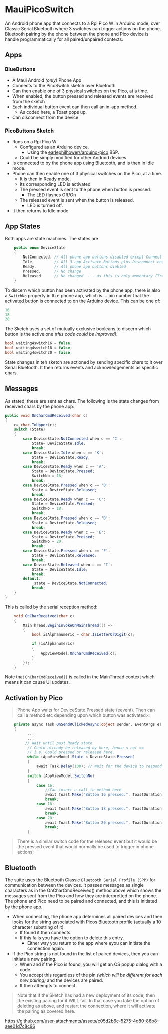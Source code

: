 # MauiPicoSwitch

An Android phone app that connects to a Rpi Pico W in Arduino mode, over Classic Serial Bluetooth where 3 switches can trigger actions on the phone.  Bluetooth pairing by the phone between the phone and Pico device is handle programmatically for all paired/unpaired contexts.

## Apps

### BlueButtons
  - A Maui Android _(only)_ Phone App
  - Connects to the PicoSwitch sketch over Bluetooth
  - Can then enable one of 3 physical switches on the Pico, at a time.
  - When enabled, the button pressed and released events are received from the sketch
  - Each individual button event can then call an in-app method.
    - As coded here, a Toast pops up.
   - Can disconnect from the device
### PicoButtons Sketch
  - Runs on a Rpi Pico W
    - Configured as an Arduino device.
      - Using the [earlephilhower//arduino-pico](https://github.com/earlephilhower/arduino-pico) BSP.
    - Could be simply modified for other Android devices
  - Is connected to by the phone app using Bluetooth, and is then in Idle mode.
  - Phone can then enable one of 3 physical switches on the Pico, at a time.
    - It is then in Ready mode.
    - Its corresponding LED is activated
    - The pressed event is sent to the phone when button is pressed.
      - The LED flashes Off/On
    - The released event is sent when the button is released.
      - LED is turned off.
  - It then returns to Idle mode

## App States

Both apps are state machines. The states are

```cs
    public enum DeviceState
    {
        NotConnected, // All phone app buttons disabled except Connect
        Idle,         // All 3 app Activate Buttons plus Disconnect enabled
        Ready,        // All phone app buttons diabled
        Pressed,      // No change
        Released      // No changed  ... as this is only momentary (Transitions to Idle)
    }
```
To discern which button has been activated by the phone app, there is also a ```SwitchNo``` property in th e phone app, which is ...  pin number that the activated button is connected to on the Arduino device. This can be one of:
```cs
16
18
20
```
The Sketch uses a set of mutually exclusive booleans to discern which button is the active one _(this code could be improved)_:
```cpp
bool waiting4switch16 = false;
bool waiting4switch18 = false;
bool waiting4switch20 = false;
```

State changes in teh sketch are actioned by sending specific chars to it over Serial Bluetooth.  It then returns events and acknowledgements as specific chars.

## Messages

As stated, these are sent as chars. The following is the state changes from received chars by the phone app:

```cs
public void OnCharCmdReceived(char c)
{
    c= char.ToUpper(c);
    switch (State)
    {
        case DeviceState.NotConnected when c == 'C':
            State= DeviceState.Idle; 
            break;
        case DeviceState.Idle when c == 'K':
            State = DeviceState.Ready;
            break;
        case DeviceState.Ready when c == 'A':
            State = DeviceState.Pressed;
            SwitchNo = 16;
            break;
        case DeviceState.Pressed when c == 'B':
            State = DeviceState.Released;
            break;
        case DeviceState.Ready when c == 'C':
            State = DeviceState.Pressed;
            SwitchNo = 18;
            break;
        case DeviceState.Pressed when c == 'D':
            State = DeviceState.Released;
            break;
        case DeviceState.Ready when c == 'E':
            State = DeviceState.Pressed;
            SwitchNo = 20;
            break;
        case DeviceState.Pressed when c == 'F':
            State = DeviceState.Released;
            break;
        case DeviceState.Released when c == 'I':
            State = DeviceState.Idle;
            break;
        default:
            _state = DeviceState.NotConnected;
            break;
    }
}
```
This is called by the serial reception method:
```cs
    void OnCharReceived(char c)
    {
        MainThread.BeginInvokeOnMainThread(() =>
        {
            bool isAlphanumeric = char.IsLetterOrDigit(c);

            if (isAlphanumeric)
            {
                AppViewModel.OnCharCmdReceived(c);
            }
        });
    }
```
Note that ```OnCharCmdReceived()``` is called in the MainThread context which means it can cause UI updates.

## Activation by Pico

> Phone App waits for DeviceState.Pressed state (eevent). Then can call a method etc depending upon which button was activated:<

```cs
    private async Task OnSendRClickedAsync(object sender, EventArgs e)
    {
          ...
          ...
         // Wait until past Ready state
          // Could already be released by here, hence < not ==
          // i.e. Could pressed or released here.
          while (AppViewModel.State < DeviceState.Pressed) 
          {
              await Task.Delay(100); // Wait for the device to respond
          }
          switch (AppViewModel.SwitchNo)
          {
              case 16:
                  //Can insert a call to method here
                  await Toast.Make("Button 16 pressed.", ToastDuration.Short, 14).Show();
                  break;
              case 18:
                  await Toast.Make("Button 18 pressed.", ToastDuration.Short, 14).Show();
                  break;
              case 20:
                  await Toast.Make("Button 20 pressed.", ToastDuration.Short, 14).Show();
                  break;
          }
```
> There is a similar switch code for the released event but it would be the pressed event that would normally be used to trigger in phone actions;

## Bluetooth

The suite uses the Bluetooth Classic  ```Bluetooth Serial Profile (SPP)``` for communication between the devices. It passes messages as single characters as in the OnCharCmdReceived() method above which shows the messages sent from the Pico and how they are interpretted on the phone. The phone and Pico need to be paired and connected, and this is initiated by the phone app. 
- When connecting, the phone app determines all paired devices and then looks for the string associated with Picos Bluetooth profile (actually a 10 character substring of it)
  - If found it then connects.
  - If this fails you have the option to delete this entry.
    - Either way you return to the app where eyou can initiate the connection again. 
- If the Pico string is not found in the list of paired devices, then you can initiate a new pairing.
  - When and if the Pico is found, you will get an OS popup dialog with a code.
  - You accept this regardless of the pin _(which will be different for each new pairing)_ and the devices are paired.
  - It then attempts to connect.
> Note that if the Sketch has had a new deployment of its code, then the existing pairing for it WILL fail. In that case you take the option of deleting as above, and restart the connection, where it will activate the pairing as covered here.


https://github.com/user-attachments/assets/c05d2b6c-5275-4d80-86b8-aee01d7c8c96


